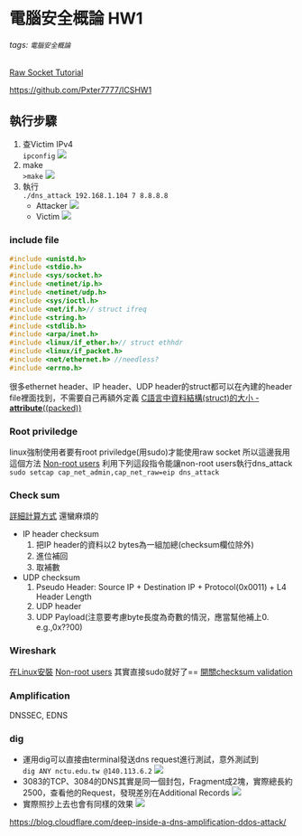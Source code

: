 # 電腦安全概論 HW1
###### tags: `電腦安全概論`

[Raw Socket Tutorial](https://www.opensourceforu.com/2015/03/a-guide-to-using-raw-sockets/)

https://github.com/Pxter7777/ICSHW1


## 執行步驟
1. 查Victim IPv4
    <br>`ipconfig`
    ![](https://i.imgur.com/Az14bUn.png) 
2. make
    <br>`>make`
    ![](https://i.imgur.com/RuERm5f.png)
3. 執行
    <br>`./dns_attack 192.168.1.104 7 8.8.8.8`
    * Attacker
        ![](https://i.imgur.com/QsUUegW.png)
    * Victim
        ![](https://i.imgur.com/qa9VW44.png)


### include file
```c
#include <unistd.h>
#include <stdio.h>
#include <sys/socket.h>
#include <netinet/ip.h>
#include <netinet/udp.h>
#include <sys/ioctl.h>
#include <net/if.h>// struct ifreq
#include <string.h>
#include <stdlib.h>
#include <arpa/inet.h>
#include <linux/if_ether.h>// struct ethhdr
#include <linux/if_packet.h>
#include <net/ethernet.h> //needless?
#include <errno.h>
```
很多ethernet header、IP header、UDP header的struct都可以在內建的header file裡面找到，不需要自己再額外定義
[C語言中資料結構(struct)的大小 - __attribute__((packed)) ](https://chunchaichang.blogspot.com/2010/06/cstruct-attributepacked.html)
### Root priviledge
linux強制使用者要有root priviledge(用sudo)才能使用raw socket
所以這邊我用這個方法
[Non-root users](https://squidarth.com/networking/systems/rc/2018/05/28/using-raw-sockets.html)
利用下列這段指令能讓non-root users執行dns_attack
`sudo setcap cap_net_admin,cap_net_raw=eip dns_attack`
### Check sum
[詳細計算方式](http://bruce690813.blogspot.com/2017/09/tcpip-checksum.html)
還蠻麻煩的
* IP header checksum
    1. 把IP header的資料以2 bytes為一組加總(checksum欄位除外)
    2. 進位補回
    3. 取補數
* UDP checksum
    1. Pseudo Header: Source IP + Destination IP + Protocol(0x0011) + L4 Header Length
    2. UDP header
    3. UDP Payload(注意要考慮byte長度為奇數的情況，應當幫他補上0. e.g.,0x??00)
### Wireshark
[在Linux安裝](https://www.itread01.com/content/1548586810.html)
[Non-root users](https://askubuntu.com/questions/748941/im-not-able-to-use-wireshark-couldnt-run-usr-bin-dumpcap-in-child-process)
其實直接sudo就好了==
[開關checksum validation](https://packetlife.net/blog/2008/aug/23/disabling-checksum-validation-wireshark/)
### Amplification 
DNSSEC, EDNS
### dig
* 運用dig可以直接由terminal發送dns request進行測試，意外測試到
<br>`dig ANY nctu.edu.tw @140.113.6.2`
![](https://i.imgur.com/DednJ7A.png)
* 3083的TCP、3084的DNS其實是同一個封包，Fragment成2塊，實際總長約2500，查看他的Request，發現差別在Additional Records
![](https://i.imgur.com/3N1vjHs.png)
* 實際照抄上去也會有同樣的效果
![](https://i.imgur.com/g9damJC.png)

https://blog.cloudflare.com/deep-inside-a-dns-amplification-ddos-attack/